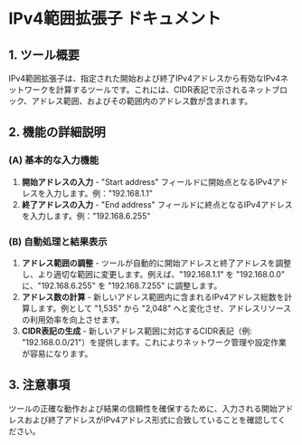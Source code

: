 # IPv4範囲拡張子 ドキュメント

## 1. ツール概要

IPv4範囲拡張子は、指定された開始および終了IPv4アドレスから有効なIPv4ネットワークを計算するツールです。これには、CIDR表記で示されるネットブロック、アドレス範囲、およびその範囲内のアドレス数が含まれます。

## 2. 機能の詳細説明

### (A) 基本的な入力機能

1. **開始アドレスの入力** - "Start address" フィールドに開始点となるIPv4アドレスを入力します。例："192.168.1.1"
2. **終了アドレスの入力** - "End address" フィールドに終点となるIPv4アドレスを入力します。例："192.168.6.255"

### (B) 自動処理と結果表示

1. **アドレス範囲の調整** - ツールが自動的に開始アドレスと終了アドレスを調整し、より適切な範囲に変更します。例えば、"192.168.1.1" を "192.168.0.0" に、"192.168.6.255" を "192.168.7.255" に調整します。
2. **アドレス数の計算** - 新しいアドレス範囲内に含まれるIPv4アドレス総数を計算します。例として "1,535" から "2,048" へと変化させ、アドレスリソースの利用効率を向上させます。
3. **CIDR表記の生成** - 新しいアドレス範囲に対応するCIDR表記（例: "192.168.0.0/21"）を提供します。これによりネットワーク管理や設定作業が容易になります。

## 3. 注意事項

ツールの正確な動作および結果の信頼性を確保するために、入力される開始アドレスおよび終了アドレスがIPv4アドレス形式に合致していることを確認してください。